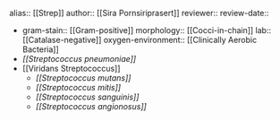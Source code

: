 alias:: [[Strep]]
author:: [[Sira Pornsiriprasert]] 
reviewer::
review-date::

- gram-stain:: [[Gram-positive]] 
  morphology:: [[Cocci-in-chain]] 
  lab:: [[Catalase-negative]]
  oxygen-environment:: [[Clinically Aerobic Bacteria]]
- *[[Streptococcus pneumoniae]]*
- [[Viridans Streptococcus]]
	- *[[Streptococcus mutans]]*
	- *[[Streptococcus mitis]]*
	- *[[Streptococcus sanguinis]]*
	- *[[Streptococcus angionosus]]*